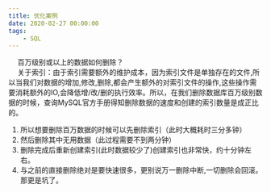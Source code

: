 ```yaml
---
title: 优化案例
date: 2020-02-27 00:00:00
tags:
    - SQL
---
```


<!-- 
记一次神奇的慢查询优化，group by 坑了我
https://mp.weixin.qq.com/s?__biz=MzU4NzYwNDAwMg==&mid=2247486953&idx=2&sn=42a4da79307f018dd137c02725e76db8&chksm=fde8c4a4ca9f4db2e0daec2e22634ac9678788badf3cf16561b6a0593fe20614f07f0d17862e&mpshare=1&scene=1&srcid=&sharer_sharetime=1587486096107&sharer_shareid=b256218ead787d58e0b58614a973d00d&key=79150dbf571fbc48d503284b78e26e6bcee54c1205ec153362e7b6cf8a4ff075678d6c41a23aed2d86022ec7ef51c5f8040f965a2d0e84daf457bf2154f71bb58ed6d8a17ef38c78f1c1fbe0b7fa04ab&ascene=1&uin=MTE1MTYxNzY2MQ%3D%3D&devicetype=Windows+10&version=62080079&lang=zh_CN&exportkey=AU%2FcWiF35GTvpRh1k0ttfxY%3D&pass_ticket=t7WrYQgRWkv7fomJ9tKSvYV9vbBBrtBhylesb1eYH1AGZ3bs%2FIfhN20euL1DBMbi
一个不可思议的MySQL慢查分析与解决
https://mp.weixin.qq.com/s/LTAuTduk07fZTA-EoST5bg
MySQL中order by语句的实现原理以及优化手段 
https://mp.weixin.qq.com/s/FykC_mfqJH5oics3wIzBQA
MySQL 索引优化实例
https://mp.weixin.qq.com/s/dUgonoftcSGjlWgYpoTEUw
** 慢查询优化，我终于在生产踩到了这个坑！！ 
https://mp.weixin.qq.com/s?__biz=MzI3ODcxMzQzMw==&mid=2247493555&idx=2&sn=6f0a397d52c3edc16ce788af6d137b69&chksm=eb506285dc27eb93e954f158acb7b0fe43e24e2914763b671c6ee516040f8262d659938bd8ba&mpshare=1&scene=1&srcid=&sharer_sharetime=1587487833796&sharer_shareid=b256218ead787d58e0b58614a973d00d&key=79150dbf571fbc48517cf7e0733a75ff3703897ed78d96d3995ba0374a9e19176fc39df30daea66eb62053dfc164ba4a3d66ca2d7bf8b70897a5c2b61258604d962a0e62d35bdaa1adbf7d82c962dc37&ascene=1&uin=MTE1MTYxNzY2MQ%3D%3D&devicetype=Windows+10&version=62080079&lang=zh_CN&exportkey=AWGebizpZe%2FIV2rmASTiY%2Bo%3D&pass_ticket=t7WrYQgRWkv7fomJ9tKSvYV9vbBBrtBhylesb1eYH1AGZ3bs%2FIfhN20euL1DBMbi
阿里的程序员也不过如此，竟被一个简单的SQL查询难住
https://mp.weixin.qq.com/s/6jjLv2SIBmh2kjHunxJVYA
一次 SQL 查询优化原理分析（900W+ 数据，从 17s 到 300ms）
https://mp.weixin.qq.com/s/7CAuMI7mzFxENfRCM4N65g

-->


&emsp; 百万级别或以上的数据如何删除？  
&emsp; 关于索引：由于索引需要额外的维护成本，因为索引文件是单独存在的文件,所以当我们对数据的增加,修改,删除,都会产生额外的对索引文件的操作,这些操作需要消耗额外的IO,会降低增/改/删的执行效率。所以，在我们删除数据库百万级别数据的时候，查询MySQL官方手册得知删除数据的速度和创建的索引数量是成正比的。  
1. 所以想要删除百万数据的时候可以先删除索引（此时大概耗时三分多钟）  
2. 然后删除其中无用数据（此过程需要不到两分钟）  
3. 删除完成后重新创建索引(此时数据较少了)创建索引也非常快，约十分钟左右。  
4. 与之前的直接删除绝对是要快速很多，更别说万一删除中断,一切删除会回滚。那更是坑了。  





